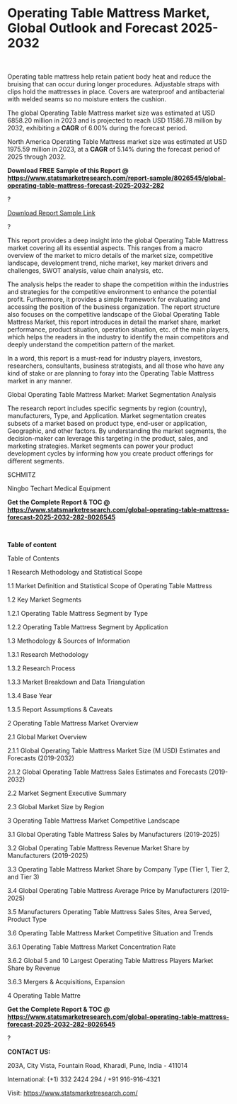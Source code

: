 <h1>Operating Table Mattress Market, Global Outlook and Forecast 2025-2032</h1><br/><p>Operating table mattress help retain patient body heat and reduce the bruising that can occur during longer procedures. Adjustable straps with clips hold the mattresses in place. Covers are waterproof and antibacterial with welded seams so no moisture enters the cushion.</p>
 
 
 
 <p>The global Operating Table Mattress market size was estimated at USD 6858.20 million in 2023 and is projected to reach USD 11586.78 million by 2032, exhibiting a <strong>CAGR</strong> of 6.00% during the forecast period.</p>
 
 
 
 <p>North America Operating Table Mattress market size was estimated at USD 1975.59 million in 2023, at a <strong>CAGR</strong> of 5.14% during the forecast period of 2025 through 2032.</p>
 
 
 
 <div><b>Download FREE Sample of this Report @ <a href="https://www.statsmarketresearch.com/download-free-sample/8026545/global-operating-table-mattress-forecast-2025-2032-282">https://www.statsmarketresearch.com/report-sample/8026545/global-operating-table-mattress-forecast-2025-2032-282</a></b></div>
 
 
 
 <p>? </p>
 
 
 
 <p><a href="https://www.statsmarketresearch.com/download-free-sample/8026545/global-operating-table-mattress-forecast-2025-2032-282">Download Report Sample Link</a></p>
 
 
 
 <p>? </p>
 
 
 
 <p>This report provides a deep insight into the global Operating Table Mattress market covering all its essential aspects. This ranges from a macro overview of the market to micro details of the market size, competitive landscape, development trend, niche market, key market drivers and challenges, SWOT analysis, value chain analysis, etc.</p>
 
 
 
 <p>The analysis helps the reader to shape the competition within the industries and strategies for the competitive environment to enhance the potential profit. Furthermore, it provides a simple framework for evaluating and accessing the position of the business organization. The report structure also focuses on the competitive landscape of the Global Operating Table Mattress Market, this report introduces in detail the market share, market performance, product situation, operation situation, etc. of the main players, which helps the readers in the industry to identify the main competitors and deeply understand the competition pattern of the market.</p>
 
 
 
 <p>In a word, this report is a must-read for industry players, investors, researchers, consultants, business strategists, and all those who have any kind of stake or are planning to foray into the Operating Table Mattress market in any manner.</p>
 
 
 
 <p>Global Operating Table Mattress Market: Market Segmentation Analysis</p>
 
 
 
 <p>The research report includes specific segments by region (country), manufacturers, Type, and Application. Market segmentation creates subsets of a market based on product type, end-user or application, Geographic, and other factors. By understanding the market segments, the decision-maker can leverage this targeting in the product, sales, and marketing strategies. Market segments can power your product development cycles by informing how you create product offerings for different segments.</p>
 
 
 
 <p>SCHMITZ</p>
 
 
 
 <p>Ningbo Techart Medical Equipment</p>
 
 
 
 <div><b>Get the Complete Report & TOC @ <a href="https://www.statsmarketresearch.com/global-operating-table-mattress-forecast-2025-2032-282-8026545">https://www.statsmarketresearch.com/global-operating-table-mattress-forecast-2025-2032-282-8026545</a></b></div>
 
 
 
 <p><br />
 
 <b>Table of content</b></p>
 
 
 
 <p>Table of Contents<br />
 
 1 Research Methodology and Statistical Scope<br />
 
 1.1 Market Definition and Statistical Scope of Operating Table Mattress<br />
 
 1.2 Key Market Segments<br />
 
 1.2.1 Operating Table Mattress Segment by Type<br />
 
 1.2.2 Operating Table Mattress Segment by Application<br />
 
 1.3 Methodology & Sources of Information<br />
 
 1.3.1 Research Methodology<br />
 
 1.3.2 Research Process<br />
 
 1.3.3 Market Breakdown and Data Triangulation<br />
 
 1.3.4 Base Year<br />
 
 1.3.5 Report Assumptions & Caveats<br />
 
 2 Operating Table Mattress Market Overview<br />
 
 2.1 Global Market Overview<br />
 
 2.1.1 Global Operating Table Mattress Market Size (M USD) Estimates and Forecasts (2019-2032)<br />
 
 2.1.2 Global Operating Table Mattress Sales Estimates and Forecasts (2019-2032)<br />
 
 2.2 Market Segment Executive Summary<br />
 
 2.3 Global Market Size by Region<br />
 
 3 Operating Table Mattress Market Competitive Landscape<br />
 
 3.1 Global Operating Table Mattress Sales by Manufacturers (2019-2025)<br />
 
 3.2 Global Operating Table Mattress Revenue Market Share by Manufacturers (2019-2025)<br />
 
 3.3 Operating Table Mattress Market Share by Company Type (Tier 1, Tier 2, and Tier 3)<br />
 
 3.4 Global Operating Table Mattress Average Price by Manufacturers (2019-2025)<br />
 
 3.5 Manufacturers Operating Table Mattress Sales Sites, Area Served, Product Type<br />
 
 3.6 Operating Table Mattress Market Competitive Situation and Trends<br />
 
 3.6.1 Operating Table Mattress Market Concentration Rate<br />
 
 3.6.2 Global 5 and 10 Largest Operating Table Mattress Players Market Share by Revenue<br />
 
 3.6.3 Mergers & Acquisitions, Expansion<br />
 
 4 Operating Table Mattre</p>
 
 
 
 <div><b>Get the Complete Report & TOC @ <a href="https://www.statsmarketresearch.com/global-operating-table-mattress-forecast-2025-2032-282-8026545">https://www.statsmarketresearch.com/global-operating-table-mattress-forecast-2025-2032-282-8026545</a></b></div>
 
 
 
 <p>? </p>
 
 
 
 <p><b>CONTACT US:</b><br />
 
 203A, City Vista, Fountain Road, Kharadi, Pune, India - 411014<br />
 
 International: (+1) 332 2424 294 / +91 916-916-4321<br />
 
 Visit: <a href="https://www.statsmarketresearch.com/">https://www.statsmarketresearch.com/</a></p>